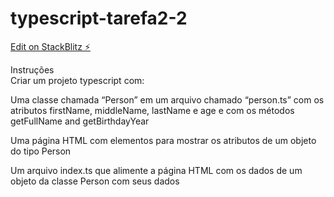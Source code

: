 # typescript-tarefa2-2

[Edit on StackBlitz ⚡️](https://stackblitz.com/edit/typescript-tarefa2-2)


Instruções
<br>
Criar um projeto typescript com:

Uma classe chamada “Person” em um arquivo chamado “person.ts” com os atributos firstName, middleName, lastName e age e com os métodos getFullName and getBirthdayYear

Uma página HTML com elementos para mostrar os atributos de um objeto do tipo Person

Um arquivo index.ts que alimente a página HTML com os dados de um objeto da classe Person com seus dados
